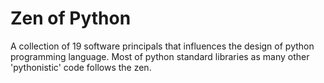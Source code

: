# Zen of Python
A collection of 19 software principals that influences the design of python programming language.
Most of python standard libraries as many other 'pythonistic' code follows the zen.
<!--stackedit_data:
eyJoaXN0b3J5IjpbOTEzNTE5MzkxXX0=
-->